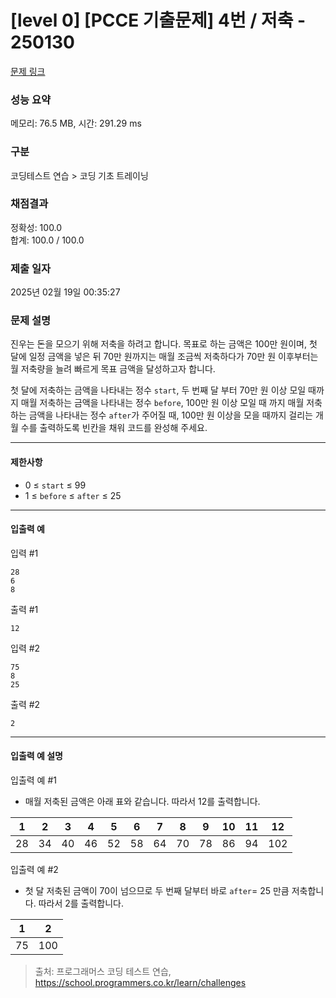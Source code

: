 # [level 0] [PCCE 기출문제] 4번 / 저축 - 250130 

[문제 링크](https://school.programmers.co.kr/learn/courses/30/lessons/250130) 

### 성능 요약

메모리: 76.5 MB, 시간: 291.29 ms

### 구분

코딩테스트 연습 > 코딩 기초 트레이닝

### 채점결과

정확성: 100.0<br/>합계: 100.0 / 100.0

### 제출 일자

2025년 02월 19일 00:35:27

### 문제 설명

<p>진우는 돈을 모으기 위해 저축을 하려고 합니다. 목표로 하는 금액은 100만 원이며, 첫 달에 일정 금액을 넣은 뒤 70만 원까지는 매월 조금씩 저축하다가 70만 원 이후부터는 월 저축량을 늘려 빠르게 목표 금액을 달성하고자 합니다.</p>

<p>첫 달에 저축하는 금액을 나타내는 정수 <code>start</code>, 두 번째 달 부터 70만 원 이상 모일 때까지 매월 저축하는 금액을 나타내는 정수 <code>before</code>, 100만 원 이상 모일 때 까지 매월 저축하는 금액을 나타내는 정수 <code>after</code>가 주어질 때, 100만 원 이상을 모을 때까지 걸리는 개월 수를 출력하도록 빈칸을 채워 코드를 완성해 주세요.</p>

<hr>

<h4>제한사항</h4>

<ul>
<li>0 ≤ <code>start</code> ≤ 99</li>
<li>1 ≤ <code>before</code> ≤ <code>after</code> ≤ 25</li>
</ul>

<hr>

<h4>입출력 예</h4>

<p>입력 #1</p>
<div class="highlight"><pre class="codehilite"><code>28
6
8
</code></pre></div>
<p>출력 #1</p>
<div class="highlight"><pre class="codehilite"><code>12
</code></pre></div>
<p>입력 #2</p>
<div class="highlight"><pre class="codehilite"><code>75
8
25
</code></pre></div>
<p>출력 #2</p>
<div class="highlight"><pre class="codehilite"><code>2
</code></pre></div>
<hr>

<h4>입출력 예 설명</h4>

<p>입출력 예 #1</p>

<ul>
<li>매월 저축된 금액은 아래 표와 같습니다. 따라서 12를 출력합니다.</li>
</ul>
<table class="table">
        <thead><tr>
<th>1</th>
<th>2</th>
<th>3</th>
<th>4</th>
<th>5</th>
<th>6</th>
<th>7</th>
<th>8</th>
<th>9</th>
<th>10</th>
<th>11</th>
<th>12</th>
</tr>
</thead>
        <tbody><tr>
<td>28</td>
<td>34</td>
<td>40</td>
<td>46</td>
<td>52</td>
<td>58</td>
<td>64</td>
<td>70</td>
<td>78</td>
<td>86</td>
<td>94</td>
<td>102</td>
</tr>
</tbody>
      </table>
<p>입출력 예 #2</p>

<ul>
<li>첫 달 저축된 금액이 70이 넘으므로 두 번째 달부터 바로 <code>after</code>= 25 만큼 저축합니다. 따라서 2를 출력합니다. </li>
</ul>
<table class="table">
        <thead><tr>
<th>1</th>
<th>2</th>
</tr>
</thead>
        <tbody><tr>
<td>75</td>
<td>100</td>
</tr>
</tbody>
      </table>

> 출처: 프로그래머스 코딩 테스트 연습, https://school.programmers.co.kr/learn/challenges